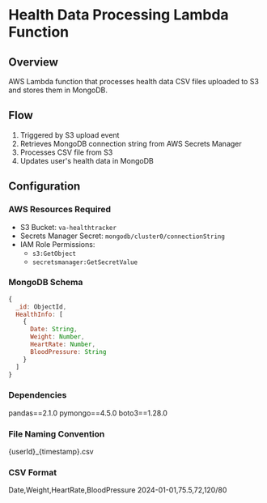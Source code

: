 # Health Data Processing Lambda Function

## Overview

AWS Lambda function that processes health data CSV files uploaded to S3 and stores them in MongoDB.

## Flow

1. Triggered by S3 upload event
2. Retrieves MongoDB connection string from AWS Secrets Manager
3. Processes CSV file from S3
4. Updates user's health data in MongoDB

## Configuration

### AWS Resources Required

- S3 Bucket: `va-healthtracker`
- Secrets Manager Secret: `mongodb/cluster0/connectionString`
- IAM Role Permissions:
  - `s3:GetObject`
  - `secretsmanager:GetSecretValue`

### MongoDB Schema

```javascript
{
  _id: ObjectId,
  HealthInfo: [
    {
      Date: String,
      Weight: Number,
      HeartRate: Number,
      BloodPressure: String
    }
  ]
}
```

### Dependencies

pandas==2.1.0
pymongo==4.5.0
boto3==1.28.0

### File Naming Convention

{userId}\_{timestamp}.csv

### CSV Format

Date,Weight,HeartRate,BloodPressure
2024-01-01,75.5,72,120/80
